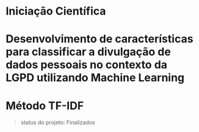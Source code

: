 <h1> Iniciação Científica <h1>

# Desenvolvimento de características para classificar a divulgação de dados pessoais no contexto da LGPD utilizando Machine Learning

# Método TF-IDF

> status do projeto: Finalizados
